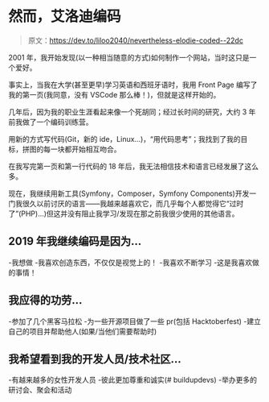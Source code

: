 # 然而，艾洛迪编码

> 原文：<https://dev.to/liloo2040/nevertheless-elodie-coded--22dc>

2001 年，我开始发现(以一种相当随意的方式)如何制作一个网站，当时这只是一个爱好。

事实上，当我在大学(甚至更早)学习英语和西班牙语时，我用 Front Page 编写了我的第一页(我同意，没有 VSCode 那么棒！)，但就是这样开始的。

几年后，因为我的职业生涯看起来像一个死胡同；经过长时间的研究，大约 3 年前我做了一个编码训练营。

用新的方式写代码(Git，新的 ide，Linux...)，“用代码思考”；我找到了我的目标，拼图的每一块都开始相互吻合。

在我写完第一页和第一行代码的 18 年后，我无法相信技术和语言已经发展了这么多。

现在，我继续用新工具(Symfony，Composer，Symfony Components)开发一门我很久以前讨厌的语言——我越来越喜欢它，而几乎每个人都觉得它“过时了”(PHP)...)但这并没有阻止我学习/发现在那之前我很少使用的其他语言。

## 2019 年我继续编码是因为...

-我想做
-我喜欢创造东西，不仅仅是视觉上的！
-我喜欢不断学习
-这是我喜欢做的事情！

## 我应得的功劳...

-参加了几个黑客马拉松
-为一些开源项目做了一些 pr(包括 Hacktoberfest)
-建立自己的项目并帮助他人(如果/当他们需要帮助时)

## 我希望看到我的开发人员/技术社区...

-有越来越多的女性开发人员
-彼此更加尊重和诚实(# buildupdevs)
-举办更多的研讨会、聚会和活动